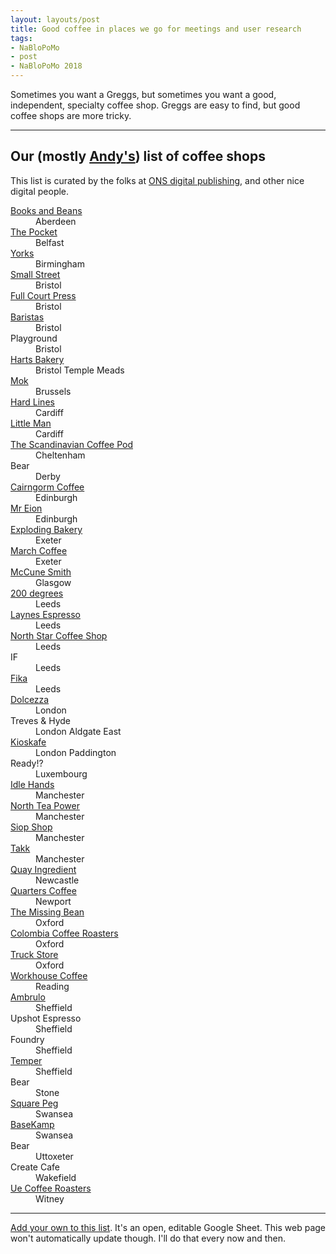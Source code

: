 ```yaml
---
layout: layouts/post
title: Good coffee in places we go for meetings and user research
tags: 
- NaBloPoMo
- post
- NaBloPoMo 2018
---
```


<p>Sometimes you want a Greggs, but sometimes you want a good, independent, specialty coffee shop. Greggs are easy to find, but good coffee shops are more tricky.</p>

***

## Our (mostly [Andy's](https://twitter.com/mr_dudders)) list of coffee shops

This list is curated by the folks at [ONS digital publishing](https://digitalblog.ons.gov.uk/), and other nice digital people.

<dl>
  
  <dt><a href="http://www.booksandbeans.co.uk">Books and Beans</a></dt>
  <dd>Aberdeen </dd>
  
  <dt><a href="https://www.thepocket.coffee">The Pocket</a></dt>
  <dd>Belfast</dd>
  
  <dt><a href="https://www.yorkscafe.co.uk">Yorks</a></dt>
  <dd>Birmingham</dd>
  
  <dt><a href="https://www.smallstreetespresso.co.uk">Small Street</a></dt>
  <dd>Bristol</dd>
  
  <dt><a href="https://www.fcp.coffee/">Full Court Press</a></dt>
  <dd>Bristol</dd>
  
  <dt><a href="https://www.tripadvisor.co.uk/Restaurant_Review-g186220-d4405183-Reviews-Baristas_Coffee_Collective-Bristol_England.html">Baristas</a></dt>
  <dd>Bristol</dd>
  
  <dt>Playground</dt>
  <dd>Bristol</dd>
  
  <dt><a href="http://www.hartsbakery.co.uk/">Harts Bakery</a></dt>
  <dd>Bristol Temple Meads</dd>
  
  <dt><a href="https://mokcoffee.be/">Mok</a></dt>
  <dd>Brussels</dd>
  
  <dt><a href="https://hard-lines.co.uk/">Hard Lines</a></dt>
  <dd>Cardiff</dd>
  
  <dt><a href="http://www.littlemancoffee.co.uk/">Little Man </a></dt>
  <dd>Cardiff</dd>
  
  <dt><a href="https://www.thescandinaviancoffeepod.com">The Scandinavian Coffee Pod</a></dt>
  <dd>Cheltenham </dd>
  
  <dt>Bear</dt>
  <dd>Derby</dd>
  
  <dt><a href="https://www.cairngormcoffee.com">Cairngorm Coffee</a></dt>
  <dd>Edinburgh </dd>
  
  <dt><a href="https://www.mreion.com">Mr Eion</a></dt>
  <dd>Edinburgh </dd>
  
  <dt><a href="https://explodingbakery.com/">Exploding Bakery</a></dt>
  <dd>Exeter</dd>
  
  <dt><a href="https://www.marchcoffee.co.uk/">March Coffee</a></dt>
  <dd>Exeter</dd>
  
  <dt><a href="http://www.mccunesmith.co.uk/">McCune Smith</a></dt>
  <dd>Glasgow</dd>
  
  <dt><a href="https://200degs.com/leeds-bond-street">200 degrees</a></dt>
  <dd>Leeds</dd>
  
  <dt><a href="http://www.laynesespresso.co.uk/">Laynes Espresso</a></dt>
  <dd>Leeds</dd>
  
  <dt><a href="https://www.northstarroast.com/">North Star Coffee Shop </a></dt>
  <dd>Leeds</dd>
  
  <dt>IF</dt>
  <dd>Leeds</dd>
  
  <dt><a href="http://www.fikanorth.com/">Fika</a></dt>
  <dd>Leeds</dd>
  
  <dt><a href="https://dolcezzagelato.com/coffee/">Dolcezza</a></dt>
  <dd>London</dd>
  
  <dt>Treves &amp; Hyde</dt>
  <dd>London Aldgate East</dd>
  
  <dt><a href="http://kioskafe.com">Kioskafe</a></dt>
  <dd>London Paddington</dd>
  
  <dt>Ready!?</dt>
  <dd>Luxembourg </dd>
  
  <dt><a href="http://www.idlehandscoffee.com/">Idle Hands</a></dt>
  <dd>Manchester</dd>
  
  <dt><a href="https://northteapower.co.uk/">North Tea Power</a></dt>
  <dd>Manchester</dd>
  
  <dt><a href="https://twitter.com/siopshop">Siop Shop</a></dt>
  <dd>Manchester</dd>
  
  <dt><a href="http://takkmcr.com">Takk</a></dt>
  <dd>Manchester</dd>
  
  <dt><a href="http://quayingredient.co.uk/">Quay Ingredient</a></dt>
  <dd>Newcastle</dd>
  
  <dt><a href="http://quarterscoffee.com/">Quarters Coffee</a></dt>
  <dd>Newport</dd>
  
  <dt><a href="https://www.themissingbean.co.uk/">The Missing Bean</a></dt>
  <dd>Oxford</dd>
  
  <dt><a href="https://www.colombiacoffeeroasters.co.uk/">Colombia Coffee Roasters</a></dt>
  <dd>Oxford</dd>
  
  <dt><a href="https://truckmusicstore.co.uk/">Truck Store</a></dt>
  <dd>Oxford</dd>
  
  <dt><a href="http://workhousecoffee.co.uk/">Workhouse Coffee</a></dt>
  <dd>Reading</dd>
  
  <dt><a href="http://weareambulo.com/">Ambrulo </a></dt>
  <dd>Sheffield</dd>
  
  <dt>Upshot Espresso</dt>
  <dd>Sheffield</dd>
  
  <dt>Foundry</dt>
  <dd>Sheffield </dd>
  
  <dt><a href="https://tampercoffee.co.uk/">Temper</a></dt>
  <dd>Sheffield </dd>
  
  <dt>Bear</dt>
  <dd>Stone</dd>
  
  <dt><a href="https://www.squarepeg.org.uk/">Square Peg</a></dt>
  <dd>Swansea</dd>
  
  <dt><a href="https://twitter.com/BasekampSwansea">BaseKamp</a></dt>
  <dd>Swansea</dd>
  
  <dt>Bear</dt>
  <dd>Uttoxeter</dd>
  
  <dt>Create Cafe</dt>
  <dd>Wakefield</dd>
  
  <dt><a href="https://uecoffeeroasters.com/">Ue Coffee Roasters</a></dt>
  <dd>Witney</dd>
  
</dl>

***

[Add your own to this list](https://docs.google.com/spreadsheets/d/1mXwoRE_Ws280rLevbXKl1bzbDl1cfmVD63OLY-lfwrk/edit?usp=sharing). It's an open, editable Google Sheet. This web page won't automatically update though. I'll do that every now and then.
